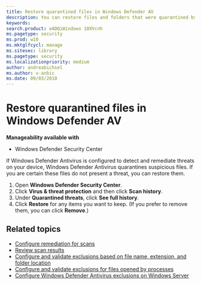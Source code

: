```yaml
---
title: Restore quarantined files in Windows Defender AV
description: You can restore files and folders that were quarantined by Windows Defender AV.
keywords: 
search.product: eADQiWindows 10XVcnh
ms.pagetype: security
ms.prod: w10
ms.mktglfcycl: manage
ms.sitesec: library
ms.pagetype: security
ms.localizationpriority: medium
author: andreabichsel
ms.author: v-anbic
ms.date: 09/03/2018
---
```


# Restore quarantined files in Windows Defender AV

**Manageability available with**

- Windows Defender Security Center

If Windows Defender Antivirus is configured to detect and remediate threats on your device, Windows Defender Antivirus quarantines suspicious files. If you are certain these files do not present a threat, you can restore them.

1. Open **Windows Defender Security Center**.
2. Click **Virus & threat protection** and then click **Scan history**.
3. Under **Quarantined threats**, click **See full history**.
4. Click **Restore** for any items you want to keep. (If you prefer to remove them, you can click **Remove**.)

## Related topics

- [Configure remediation for scans](configure-remediation-windows-defender-antivirus.md)
- [Review scan results](review-scan-results-windows-defender-antivirus.md)
- [Configure and validate exclusions based on file name, extension, and folder location](configure-extension-file-exclusions-windows-defender-antivirus.md)
- [Configure and validate exclusions for files opened by processes](configure-process-opened-file-exclusions-windows-defender-antivirus.md)
- [Configure Windows Defender Antivirus exclusions on Windows Server](configure-server-exclusions-windows-defender-antivirus.md)

